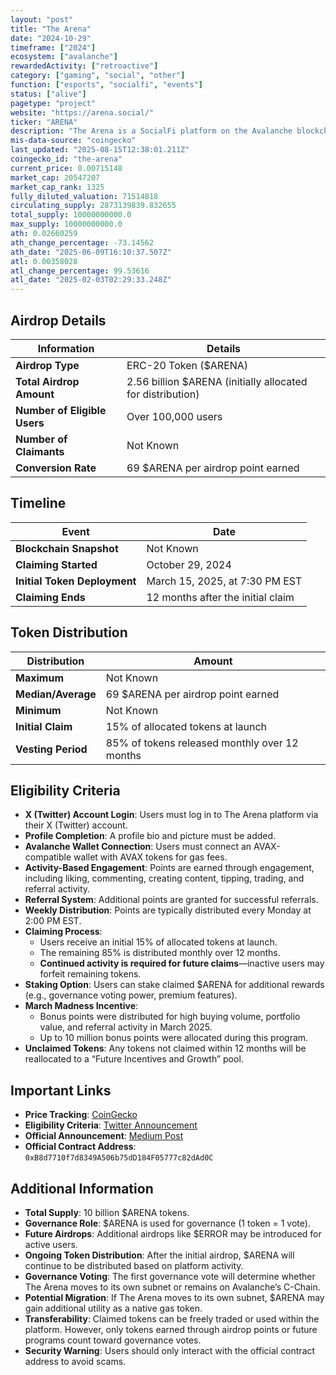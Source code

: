 ```yaml
---
layout: "post"
title: "The Arena"
date: "2024-10-29"
timeframe: ["2024"]
ecosystem: ["avalanche"]
rewardedActivity: ["retroactive"]
category: ["gaming", "social", "other"]
function: ["esports", "socialfi", "events"]
status: ["alive"]
pagetype: "project"
website: "https://arena.social/"
ticker: "ARENA"
description: "The Arena is a SocialFi platform on the Avalanche blockchain that integrates social engagement with financial opportunities. It rewards users with $ARENA tokens based on platform activity and governance participation."
mis-data-source: "coingecko"
last_updated: "2025-08-15T12:38:01.211Z"
coingecko_id: "the-arena"
current_price: 0.00715148
market_cap: 20547207
market_cap_rank: 1325
fully_diluted_valuation: 71514818
circulating_supply: 2873139839.832655
total_supply: 10000000000.0
max_supply: 10000000000.0
ath: 0.02660259
ath_change_percentage: -73.14562
ath_date: "2025-06-09T16:10:37.507Z"
atl: 0.00358028
atl_change_percentage: 99.53616
atl_date: "2025-02-03T02:29:33.248Z"
---
```


## Airdrop Details

| Information                  | Details                                                    |
| ---------------------------- | ---------------------------------------------------------- |
| **Airdrop Type**             | ERC-20 Token ($ARENA)                                      |
| **Total Airdrop Amount**     | 2.56 billion $ARENA (initially allocated for distribution) |
| **Number of Eligible Users** | Over 100,000 users                                         |
| **Number of Claimants**      | Not Known                                                  |
| **Conversion Rate**          | 69 $ARENA per airdrop point earned                         |

## Timeline

| Event                        | Date                              |
| ---------------------------- | --------------------------------- |
| **Blockchain Snapshot**      | Not Known                         |
| **Claiming Started**         | October 29, 2024                  |
| **Initial Token Deployment** | March 15, 2025, at 7:30 PM EST    |
| **Claiming Ends**            | 12 months after the initial claim |

## Token Distribution

| Distribution       | Amount                                        |
| ------------------ | --------------------------------------------- |
| **Maximum**        | Not Known                                     |
| **Median/Average** | 69 $ARENA per airdrop point earned            |
| **Minimum**        | Not Known                                     |
| **Initial Claim**  | 15% of allocated tokens at launch             |
| **Vesting Period** | 85% of tokens released monthly over 12 months |

## Eligibility Criteria

- **X (Twitter) Account Login**: Users must log in to The Arena platform via their X (Twitter) account.
- **Profile Completion**: A profile bio and picture must be added.
- **Avalanche Wallet Connection**: Users must connect an AVAX-compatible wallet with AVAX tokens for gas fees.
- **Activity-Based Engagement**: Points are earned through engagement, including liking, commenting, creating content, tipping, trading, and referral activity.
- **Referral System**: Additional points are granted for successful referrals.
- **Weekly Distribution**: Points are typically distributed every Monday at 2:00 PM EST.
- **Claiming Process**:
  - Users receive an initial 15% of allocated tokens at launch.
  - The remaining 85% is distributed monthly over 12 months.
  - **Continued activity is required for future claims**—inactive users may forfeit remaining tokens.
- **Staking Option**: Users can stake claimed $ARENA for additional rewards (e.g., governance voting power, premium features).
- **March Madness Incentive**:
  - Bonus points were distributed for high buying volume, portfolio value, and referral activity in March 2025.
  - Up to 10 million bonus points were allocated during this program.
- **Unclaimed Tokens**: Any tokens not claimed within 12 months will be reallocated to a “Future Incentives and Growth” pool.

## Important Links

- **Price Tracking**: [CoinGecko](https://www.coingecko.com/en/coins/the-arena)
- **Eligibility Criteria**: [Twitter Announcement](https://x.com/TheArenaApp/status/1851405478930116918)
- **Official Announcement**: [Medium Post](https://medium.com/@TheArena_App/arena-is-coming-22fa6f6ee010)
- **Official Contract Address**: `0xB8d7710f7d8349A506b75dD184F05777c82dAd0C`

## Additional Information

- **Total Supply**: 10 billion $ARENA tokens.
- **Governance Role**: $ARENA is used for governance (1 token = 1 vote).
- **Future Airdrops**: Additional airdrops like $ERROR may be introduced for active users.
- **Ongoing Token Distribution**: After the initial airdrop, $ARENA will continue to be distributed based on platform activity.
- **Governance Voting**: The first governance vote will determine whether The Arena moves to its own subnet or remains on Avalanche’s C-Chain.
- **Potential Migration**: If The Arena moves to its own subnet, $ARENA may gain additional utility as a native gas token.
- **Transferability**: Claimed tokens can be freely traded or used within the platform. However, only tokens earned through airdrop points or future programs count toward governance votes.
- **Security Warning**: Users should only interact with the official contract address to avoid scams.